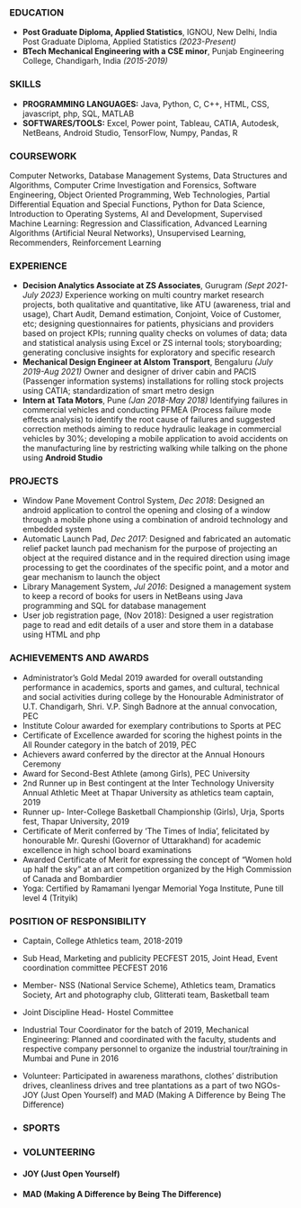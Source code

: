 ### EDUCATION
- **Post Graduate Diploma, Applied Statistics**, IGNOU, New Delhi, India	Post Graduate Diploma, Applied Statistics _(2023-Present)_
- **BTech Mechanical Engineering with a CSE minor**, Punjab Engineering College, Chandigarh, India _(2015-2019)_

### SKILLS
- **PROGRAMMING LANGUAGES:** Java, Python, C, C++, HTML, CSS, javascript, php, SQL, MATLAB
- **SOFTWARES/TOOLS:** Excel, Power point, Tableau, CATIA, Autodesk, NetBeans, Android Studio, TensorFlow, Numpy, Pandas, R

### COURSEWORK
Computer Networks, Database Management Systems, Data Structures and Algorithms, Computer Crime Investigation and Forensics, Software Engineering, Object Oriented Programming, Web Technologies, Partial Differential Equation and Special Functions, Python for Data Science, Introduction to Operating Systems, AI and Development, Supervised Machine Learning: Regression and Classification, Advanced Learning Algorithms (Artificial Neural Networks), Unsupervised Learning, Recommenders, Reinforcement Learning  

### EXPERIENCE
- **Decision Analytics Associate at ZS Associates**, Gurugram _(Sept 2021-July 2023)_
Experience working on multi country market research projects, both qualitative and quantitative, like ATU (awareness, trial and usage), Chart Audit, Demand estimation, Conjoint, Voice of Customer, etc; designing questionnaires for patients, physicians and providers based on project KPIs; running quality checks on volumes of data; data and statistical analysis using Excel or ZS internal tools; storyboarding; generating conclusive insights for exploratory and specific research
- **Mechanical Design Engineer at Alstom Transport**, Bengaluru _(July 2019-Aug 2021)_
Owner and designer of driver cabin and PACIS (Passenger information systems) installations for rolling stock projects using CATIA; standardization of smart metro design
- **Intern at Tata Motors**, Pune _(Jan 2018-May 2018)_
Identifying failures in commercial vehicles and conducting PFMEA (Process failure mode effects analysis) to identify the root cause of failures and suggested correction methods aiming to reduce hydraulic leakage in commercial vehicles by 30%; developing a mobile application to avoid accidents on the manufacturing line by restricting walking while talking on the phone using **Android Studio**

### PROJECTS
- Window Pane Movement Control System, _Dec 2018_: Designed an android application to control the opening and closing of a window through a mobile phone using a combination of android technology and embedded system
- Automatic Launch Pad, _Dec 2017_: Designed and fabricated an automatic relief packet launch pad mechanism for the purpose of projecting an object at the required distance and in the required direction using image processing to get the coordinates of the specific point, and a motor and gear mechanism to launch the object
- Library Management System, _Jul 2016_: Designed a management system to keep a record of books for users in NetBeans using Java programming and SQL for database management
- User job registration page, (Nov 2018): Designed a user registration page to read and edit details of a user and store them in a database using HTML and php

### ACHIEVEMENTS AND AWARDS

- Administrator’s Gold Medal 2019 awarded for overall outstanding performance in academics, sports and games, and cultural, technical and social activities during college by the Honourable Administrator of U.T. Chandigarh, Shri. V.P. Singh Badnore at the annual convocation, PEC
- Institute Colour awarded for exemplary contributions to Sports at PEC
- Certificate of Excellence awarded for scoring the highest points in the All Rounder category in the batch of 2019, PEC
- Achievers award conferred by the director at the Annual Honours Ceremony
- Award for Second-Best Athlete (among Girls), PEC University
- 2nd Runner up in Best contingent at the Inter Technology University Annual Athletic Meet at Thapar University as athletics team captain, 2019
- Runner up- Inter-College Basketball Championship (Girls), Urja, Sports fest, Thapar University, 2019
- Certificate of Merit conferred by ‘The Times of India’, felicitated by honourable Mr. Qureshi (Governor of Uttarakhand) for academic excellence in high school board examinations
- Awarded Certificate of Merit for expressing the concept of “Women hold up half the sky” at an art competition organized by the High Commission of Canada and Bombardier
- Yoga: Certified by Ramamani Iyengar Memorial Yoga Institute, Pune till level 4 (Trityik)

### POSITION OF RESPONSIBILITY

- Captain, College Athletics team, 2018-2019
- Sub Head, Marketing and publicity PECFEST 2015, Joint Head, Event coordination committee PECFEST 2016
- Member- NSS (National Service Scheme), Athletics team, Dramatics Society, Art and photography club, Glitterati team, Basketball team
- Joint Discipline Head- Hostel Committee
- Industrial Tour Coordinator for the batch of 2019, Mechanical Engineering: Planned and coordinated with the faculty, students and respective company personnel to organize the industrial tour/training in Mumbai and Pune in 2016
- Volunteer: Participated in awareness marathons, clothes’ distribution drives, cleanliness drives and tree plantations as a part of two NGOs- JOY (Just Open Yourself) and MAD (Making A Difference by Being The Difference)

- ### SPORTS
- ### VOLUNTEERING
- #### JOY (Just Open Yourself)
- #### MAD (Making A Difference by Being The Difference)
